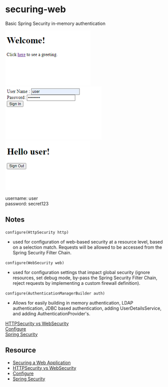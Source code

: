 # securing-web

Basic Spring Security in-memory authentication

![welcome](welcome.PNG "welcome")<br />
![login](login.PNG "login")<br />
![hello](hello.PNG "hello")<br />
<!-- ![authentication](authentication.PNG "default") -->

username: user<br />
password: secret123<br />

Notes
--------

```configure(HttpSecurity http)```

- used for configuration of web-based security at a resource level, based on a selection match. Requests will be allowed to be accessed from the Spring Security Filter Chain.

```configure(WebSecurity web)```

- used for configuration settings that impact global security (ignore resources, set debug mode, by-pass the Spring Security Filter Chain, reject requests by implementing a custom firewall definition).

```configure(AuthenticationManagerBuilder auth)```

- Allows for easily building in memory authentication, LDAP authentication, JDBC based authentication, adding UserDetailsService, and adding AuthenticationProvider's.

[HTTPSecurity vs WebSecurity](https://ravthiru.medium.com/springboot-security-configuration-using-httpsecurity-vs-websecurity-1a7ec6a23273)<br />
[Configure](https://stackoverflow.com/questions/22998731/httpsecurity-websecurity-and-authenticationmanagerbuilder#:~:text=General%20use%20of,passwordEncoder(new%20BCryptPasswordEncoder())%3B%0A%20%20%20%20%20%7D)<br />
[Spring Security](https://boudhayan-dev.medium.com/demystifying-spring-security-setup-e0491acc7df7)<br />

Resource
--------

- [Securing a Web Application](https://spring.io/guides/gs/securing-web/)
- [HTTPSecurity vs WebSecurity](https://ravthiru.medium.com/springboot-security-configuration-using-httpsecurity-vs-websecurity-1a7ec6a23273)
- [Configure](https://stackoverflow.com/questions/22998731/httpsecurity-websecurity-and-authenticationmanagerbuilder#:~:text=General%20use%20of,passwordEncoder(new%20BCryptPasswordEncoder())%3B%0A%20%20%20%20%20%7D)
- [Spring Security](https://boudhayan-dev.medium.com/demystifying-spring-security-setup-e0491acc7df7)

